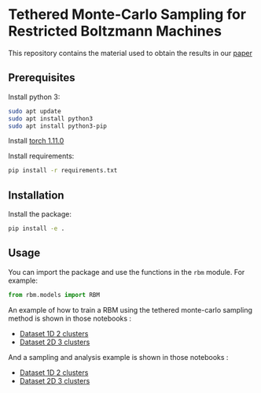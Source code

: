 # Tethered Monte-Carlo Sampling for Restricted Boltzmann Machines

This repository contains the material used to obtain the results in our [paper](https://arxiv.org/abs/2206.01310v1) 

## Prerequisites

Install python 3:

```bash
sudo apt update
sudo apt install python3
sudo apt install python3-pip
```

Install [torch 1.11.0](https://pytorch.org/get-started/locally/) 

Install requirements:
```bash
pip install -r requirements.txt
```

## Installation 

Install the package:
```bash
pip install -e .
```

## Usage

You can import the package and use the functions in the `rbm` module. For example:
```python
from rbm.models import RBM
```

An example of how to train a RBM using the tethered monte-carlo sampling method is shown in those notebooks :
- [Dataset 1D 2 clusters](./notebook/train_1d2c.ipynb)
- [Dataset 2D 3 clusters](./notebook/train_2d3c.ipynb)
  
And a sampling and analysis example is shown in those notebooks :
- [Dataset 1D 2 clusters](./notebook/sample_1d2c.ipynb)
- [Dataset 2D 3 clusters](./notebook/sample_2d3c.ipynb)

